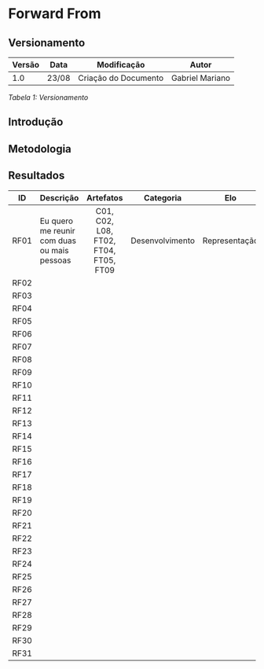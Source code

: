 # Forward From

## Versionamento

| Versão | Data  |     Modificação      |      Autor      |
| ------ | ----- | :------------------: | :-------------: |
| 1.0    | 23/08 | Criação do Documento | Gabriel Mariano |

_Tabela 1: Versionamento_

## Introdução

## Metodologia

## Resultados

|  ID  | Descrição                                   |               Artefatos               |    Categoria    |      Elo      | Tela |
| :--: | ------------------------------------------- | :-----------------------------------: | :-------------: | :-----------: | :--: |
| RF01 | Eu quero me reunir com duas ou mais pessoas | C01, C02, L08, FT02, FT04, FT05, FT09 | Desenvolvimento | Representação |  TX  |
| RF02 |                                             |                                       |                 |               |      |
| RF03 |                                             |                                       |                 |               |      |
| RF04 |                                             |                                       |                 |               |      |
| RF05 |                                             |                                       |                 |               |      |
| RF06 |                                             |                                       |                 |               |      |
| RF07 |                                             |                                       |                 |               |      |
| RF08 |                                             |                                       |                 |               |      |
| RF09 |                                             |                                       |                 |               |      |
| RF10 |                                             |                                       |                 |               |      |
| RF11 |                                             |                                       |                 |               |      |
| RF12 |                                             |                                       |                 |               |      |
| RF13 |                                             |                                       |                 |               |      |
| RF14 |                                             |                                       |                 |               |      |
| RF15 |                                             |                                       |                 |               |      |
| RF16 |                                             |                                       |                 |               |      |
| RF17 |                                             |                                       |                 |               |      |
| RF18 |                                             |                                       |                 |               |      |
| RF19 |                                             |                                       |                 |               |      |
| RF20 |                                             |                                       |                 |               |      |
| RF21 |                                             |                                       |                 |               |      |
| RF22 |                                             |                                       |                 |               |      |
| RF23 |                                             |                                       |                 |               |      |
| RF24 |                                             |                                       |                 |               |      |
| RF25 |                                             |                                       |                 |               |      |
| RF26 |                                             |                                       |                 |               |      |
| RF27 |                                             |                                       |                 |               |      |
| RF28 |                                             |                                       |                 |               |      |
| RF29 |                                             |                                       |                 |               |      |
| RF30 |                                             |                                       |                 |               |      |
| RF31 |                                             |                                       |                 |               |      |
